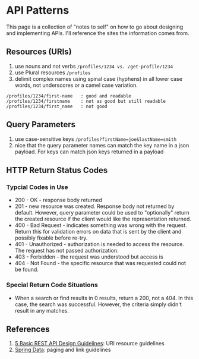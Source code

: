# API Patterns
This page is a collection of "notes to self" on how to go about designing and implementing APIs. I'll reference the sites the information comes from.

## Resources (URIs)
1. use nouns and not verbs
`/profiles/1234 vs. /get-profile/1234 `
1. use Plural resources `/profiles`
1. delimit complex names using spinal case (hyphens) in all lower case words, not underscores or a camel case variation.
```
/profiles/1234/first-name   : good and readable
/profiles/1234/firstname    : not as good but still readable
/profiles/1234/first_name   : not good
```
## Query Parameters
1. use case-sensitive keys `/profiles?firstName=joe&lastName=smith`
2. nice that the query parameter names can match the key name in a json payload. For keys can match json keys returned in a payload

## HTTP Return Status Codes
### Typcial Codes in Use
- 200 - OK - response body returned
- 201 - new resource was created. Response body not returned by default. However, query parameter could be used to "optionally" return the created resource if the client would like the representation returned.
- 400 - Bad Request - indicates something was wrong with the request. Return this for validation errors on data that is sent by the client and possibly fixable before re-try.
- 401 - Unauthorized - authorization is needed to access the resource. The request has not passed authorization.
- 403 - Forbidden - the request was understood but access is 
- 404 - Not Found - the  specific resource that was requested could not be found. 

### Special Return Code Situations
- When a search or find results in 0 results, return a 200, not a 404. In this case, the search was successful. However, the criteria simply didn't result in any matches. 

## References
1. [5 Basic REST API Design Guidelines](https://blog.restcase.com/5-basic-rest-api-design-guidelines): URI resource guidelines
2. [Spring Data](https://docs.spring.io/spring-data/rest/docs/current/reference/html/#paging-and-sorting): paging and link guidelines
